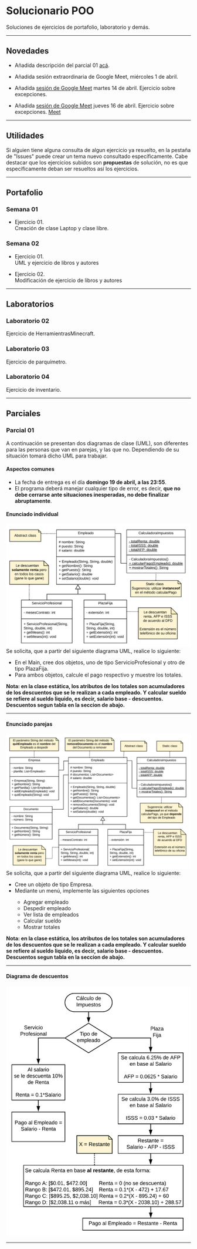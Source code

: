 # Solucionario POO
Soluciones de ejercicios de portafolio, laboratorio y demás.

---
## Novedades
* Añadida descripción del parcial 01 [acá](#parciales).
* Añadida sesión extraordinaria de Google Meet, miércoles 1 de abril.
* Añadida 
<a href="https://github.com/Walter26/SolucionarioPOO/tree/master/Ejercicios%20guiados/Sesiones%20Google%20Meet/Martes%2014-04">sesión de Google Meet</a>
martes 14 de abril. Ejercicio sobre excepciones. 


* Añadida 
<a href="https://github.com/Walter26/SolucionarioPOO/tree/master/Ejercicios%20guiados/Sesiones%20Google%20Meet/Martes%2014-04">sesión de Google Meet</a>
jueves 16 de abril. Ejercicio sobre excepciones. 
<a href="https://github.com/Walter26/SolucionarioPOO/tree/master/Ejercicios%20guiados/Sesiones%20Google%20Meet/Jueves%2016-04">Meet</a>



---
## Utilidades
Si alguien tiene alguna consulta de algun ejercicio ya resuelto, en la pestaña de "Issues" puede crear un tema nuevo consultado específicamente. Cabe destacar que los ejercicios subidos son **propuestas** de solución, no es que específicamente deban ser resueltos así los ejercicios.

---
## Portafolio

### Semana 01
* Ejercicio 01.<br>
  Creación de clase Laptop y clase libre.
  
### Semana 02
* Ejercicio 01.<br>
  UML y ejercicio de libros y autores
  
* Ejercicio 02.<br>
  Modificación de ejercicio de libros y autores

---
## Laboratorios

### Laboratorio 02
Ejercicio de HerramientrasMinecraft.

### Laboratorio 03
Ejercicio de parquímetro.

### Laboratorio 04
Ejercicio de inventario.

---
## Parciales

### Parcial 01
A continuación se presentan dos diagramas de clase (UML), son diferentes para las personas que van en parejas, y las que no. Dependiendo de su situación tomará dicho UML para trabajar.

#### Aspectos comunes
* La fecha de entrega es el día <strong>domingo 19 de abril, a las 23:55</strong>.
* El programa deberá manejar cualquier tipo de error, es decir, <b>que no debe cerrarse ante situaciones inesperadas, no debe finalizar abruptamente</b>.

#### Enunciado individual

![alt text](./Img/Ind.png)
Se solicita, que a partir del siguiente diagrama UML, realice lo siguiente:

* En el Main, cree dos objetos, uno de tipo ServicioProfesional y otro de tipo PlazaFija.
* Para ambos objetos, calcule el pago respectivo y muestre los totales.

**Nota: en la clase estática, los atributos de los totales son acumuladores de los descuentos que se le realizan a cada empleado. Y calcular sueldo se refiere al sueldo liquido, es decir, salario base - descuentos. Descuentos segun tabla en la seccion de abajo.**

---

#### Enunciado parejas
![alt text](./Img/Par.png)
Se solicita, que a partir del siguiente diagrama UML, realice lo siguiente:


<ul>
<li>Cree un objeto de tipo Empresa.</li>
<li>Mediante un menú, implemente las siguientes opciones</li>
  <ul>
    <li>Agregar empleado</li>
    <li>Despedir empleado</li>
    <li>Ver lista de empleados</li>
    <li>Calcular sueldo</li>
    <li>Mostrar totales</li>
  </ul>
</ul>

**Nota: en la clase estática, los atributos de los totales son acumuladores de los descuentos que se le realizan a cada empleado. Y calcular sueldo se refiere al sueldo liquido, es decir, salario base - descuentos. Descuentos segun tabla en la seccion de abajo.**

---

#### Diagrama de descuentos
![alt text](./Img/CalcularImpuestos.png)

---